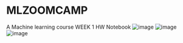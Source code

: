 # MLZOOMCAMP
A Machine learning course 
WEEK 1 HW Notebook
![image](https://user-images.githubusercontent.com/84038858/132960536-5546bc0b-53a4-48a8-8c25-82e4a008b3e4.png)
![image](https://user-images.githubusercontent.com/84038858/132960544-8832fee8-1fa5-4bc8-a507-0d6dddb408c6.png)
![image](https://user-images.githubusercontent.com/84038858/132960548-40f2b9e8-c85e-4084-8afe-24d074a35677.png)

